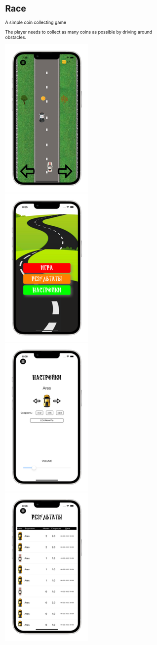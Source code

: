# Race
A simple coin collecting game

The player needs to collect as many coins as possible by driving around obstacles.

  <tr>
    <td><img src="Documentation/ScreenShot-Game_iphone13starlight_portrait.png" width=270 height=480></td>
    <td><img src="Documentation/ScreenShot-Menu_iphone13starlight_portrait.png" width=270 height=480></td>
    <td><img src="Documentation/ScreenShot-Settings_iphone13starlight_portrait.png" width=270 height=480></td>
    <td><img src="Documentation/ScreenShot-Results_iphone13starlight_portrait.png" width=270 height=480></td>
  </tr>
